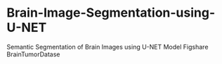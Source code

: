 # Brain-Image-Segmentation-using-U-NET
Semantic Segmentation of Brain Images using U-NET Model
Figshare BrainTumorDatase
